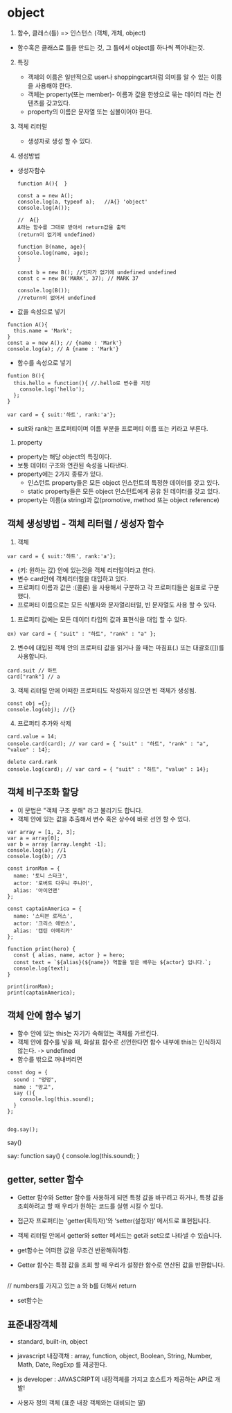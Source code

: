 
# object

1. 함수, 클래스(틀) => 인스턴스 (객체, 개체, object)
  - 함수혹은 클래스로 틀을 만드는 것, 그 틀에서 object를 하나씩 찍어내는것.
2. 특징
   - 객체의 이름은 일반적으로 user나 shoppingcart처럼 의미를 알 수 있는 이름을 사용해야 한다.
   - 객체는 property(또는 member)- 이름과 값을 한쌍으로 묶는 데이터 라는 컨텐츠를 갖고있다.
   - property의 이름은 문자열 또는 심볼이어야 한다.
3. 객체 리터럴
   - 생성자로 생성 할 수 있다.


4. 생성방법
- 생성자함수
  ```
  function A(){  }

  const a = new A();
  console.log(a, typeof a);   //A{} 'object'
  console.log(A());

  //  A{}
  A라는 함수를 그대로 받아서 return값을 출력
  (return이 없기에 undefined)
  ```


    ```
    function B(name, age){
    console.log(name, age);
    }

    const b = new B(); //인자가 없기에 undefined undefined
    const c = new B('MARK', 37); // MARK 37

    console.log(B());
    //return이 없어서 undefined
    ```


- 값을 속성으로 넣기
```
function A(){
  this.name = 'Mark';
}
const a = new A(); // {name : 'Mark'}
console.log(a); // A {name : 'Mark'}
```

- 함수를 속성으로 넣기
```
funtion B(){
  this.hello = function(){ //.hello로 변수를 지정
    console.log('hello');
  };
}
```




```
var card = { suit:'하트', rank:'a'};
```
- suit와 rank는 프로퍼티이며 이름 부분을 프로퍼티 이름 또는 키라고 부른다.
1. property
  - property는 해당 object의 특징이다.
  - 보통 데이터 구조와 연관된 속성을 나타낸다.
  - property에는 2가지 종류가 있다.
    - 인스턴트 property들은 모든 object 인스턴트의 특정한 데이터를 갖고 있다.
    - static property들은 모든 object 인스턴트에게 공유 된 데이터를 갖고 있다.
  - property는 이름(a string)과 값(promotive, method  또는 object reference)


## 객체 생성방법 - 객체 리터럴 / 생성자 함수

1. 객체
```
var card = { suit:'하트', rank:'a'};
```
- {키: 원하는 값} 안에 있는것을 객체 리터럴이라고 한다.
- 변수 card안에 객체리터럴을 대입하고 있다.
- 프로퍼티 이름과 값은 :(콜론) 을 사용해서 구분하고 각 프로퍼티들은 쉼표로 구분 했다.
- 프로퍼티 이름으로는 모든 식별자와 문자열리터럴, 빈 문자열도 사용 할 수 있다.

1) 프로퍼티 값에는 모든 데이터 타입의 값과 표현식을 대입 할 수 있다.
```
ex) var card = { "suit" : "하트", "rank" : "a" };
```

2) 변수에 대입된 객체 안의 프로퍼티 값을 읽거나 쓸 때는 마침표(.) 또는 대괄호([])를 사용합니다.
```
card.suit // 하트
card["rank"] // a
```

3) 객체 리터럴 안에 어떠한 프로퍼티도 작성하지 않으면 빈 객체가 생성됨.
```
const obj ={};
console.log(obj); //{}
```

4) 프로퍼티 추가와 삭제
```
card.value = 14;
console.card(card); // var card = { "suit" : "하트", "rank" : "a", "value" : 14};

delete card.rank
console.log(card); // var card = { "suit" : "하트", "value" : 14};
```





## 객체 비구조화 할당
- 이 문법은 "객체 구조 분해" 라고 불리기도 합니다.
- 객체 안에 있는 값을 추출해서 변수 혹은 상수에 바로 선언 할 수 있다.

```
var array = [1, 2, 3];
var a = array[0];
var b = array [array.lenght -1];
console.log(a); //1
console.log(b); //3
```
```
const ironMan = {
  name: '토니 스타크',
  actor: '로버트 다우니 주니어',
  alias: '아이언맨'
};

const captainAmerica = {
  name: '스티븐 로저스',
  actor: '크리스 에반스',
  alias: '캡틴 아메리카'
};

function print(hero) {
  const { alias, name, actor } = hero;
  const text = `${alias}(${name}) 역할을 맡은 배우는 ${actor} 입니다.`;
  console.log(text);
}

print(ironMan);
print(captainAmerica);
```

## 객체 안에 함수 넣기
- 함수 안에 있는 this는 자기가 속해있는 객체를 가르킨다.
- 객체 안에 함수를 넣을 때, 화살표 함수로 선언한다면 함수 내부에 this는 인식하지 않는다. -> undefined
- 함수를 밖으로 꺼내버리면
```
const dog = {
  sound : "멍멍",
  name : "망고",
  say (){
    console.log(this.sound);
  }
};


dog.say();
```

say()

say: function say() {
    console.log(this.sound);
}


##  getter, setter 함수
- Getter 함수와 Setter 함수를 사용하게 되면 특정 값을 바꾸려고 하거나, 특정 값을 조회하려고 할 때 우리가 원하는 코드를 실행 시킬 수 있다.
- 접근자 프로퍼티는 'getter(획득자)'와 ‘setter(설정자)’ 메서드로 표현됩니다.
- 객체 리터럴 안에서 getter와 setter 메서드는 get과 set으로 나타낼 수 있습니다.


- get함수는 어떠한 값을 무조건 반환해줘야함.
- Getter 함수는 특정 값을 조회 할 때 우리가 설정한 함수로 연산된 값을 반환합니다.


```

```
   // numbers를 가지고 있는 a 와 b를 더해서 return

- set함수는



## 표준내장객체
- standard, built-in, object

- javascript 내장객채 : array, function, object, Boolean, String, Number, Math, Date, RegExp 를 제공한다.
- js developer : JAVASCRIPT의 내장객체를 가지고 호스트가 제공하는 API로 개발!
- 사용자 정의 객체 (표준 내장 객체와는 대비되는 말)